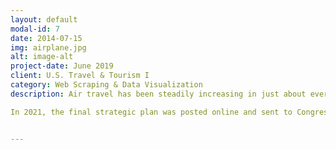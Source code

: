 ```yaml
---
layout: default
modal-id: 7
date: 2014-07-15
img: airplane.jpg
alt: image-alt
project-date: June 2019
client: U.S. Travel & Tourism I
category: Web Scraping & Data Visualization
description: Air travel has been steadily increasing in just about every airport in the U.S. However, this increase is not uniform and likely reflects project investments by the FAA and other government agencies. Full repo available <a href="https://ericenglin.github.io/FAA-Flight-Visual/">here</a>.

In 2021, the final strategic plan was posted online and sent to Congress. The public version is detailed on <a href = "https://www.transportation.gov/NACTTI">this U.S. Department of Transportation website</a>


---
```

